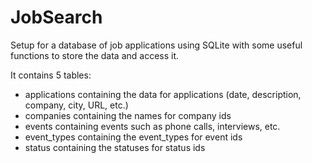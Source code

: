 # JobSearch

Setup for a database of job applications using SQLite with some useful functions to store the data and access it.

It contains 5 tables:
- applications containing the data for applications (date, description, company, city, URL, etc.)
- companies containing the names for company ids
- events containing events such as phone calls, interviews, etc.
- event_types containing the event_types for event ids
- status containing the statuses for status ids
